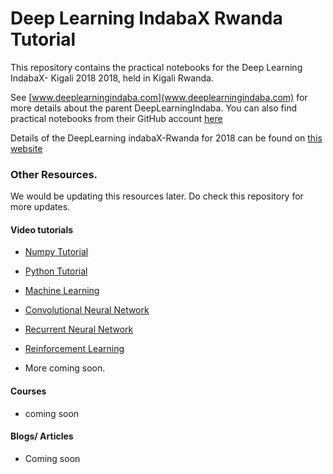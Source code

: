 # Deep Learning IndabaX Rwanda Tutorial

  
This repository contains the practical notebooks for the Deep Learning IndabaX- Kigali 2018
2018, held in Kigali Rwanda. 

See [www.deeplearningindaba.com](www.deeplearningindaba.com) for more details about the parent DeepLearningIndaba.
You can also find practical  notebooks from their GitHub account [here](https://github.com/deep-learning-indaba/indaba-2018)

Details of the DeepLearning indabaX-Rwanda for 2018 can be found on [this website](https://sites.google.com/view/indabaxrwanda/home)

### Other Resources.

We would be updating this resources later. Do check this repository for more updates.
#### Video tutorials
* [Numpy Tutorial](https://www.youtube.com/watch?v=lSU0CN9Efss)
* [Python Tutorial](https://www.youtube.com/watch?v=rfscVS0vtbw)
* [Machine Learning](https://www.youtube.com/watch?v=OGxgnH8y2NM&list=PLQVvvaa0QuDfKTOs3Keq_kaG2P55YRn5v)
* [Convolutional Neural Network](https://www.youtube.com/watch?v=FTr3n7uBIuE&t=383s)
* [Recurrent Neural Network](https://www.youtube.com/watch?v=BwmddtPFWtA)
* [Reinforcement Learning](https://www.youtube.com/watch?v=313kbpBq8Sg)

* More coming soon.

#### Courses
* coming soon

#### Blogs/ Articles
* Coming soon

